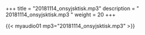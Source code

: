 +++
title = "20181114_onsyjsktisk.mp3"
description = " 20181114_onsyjsktisk.mp3 "
weight = 20
+++

{{< myaudio01 mp3="20181114_onsyjsktisk.mp3" >}}

